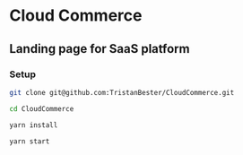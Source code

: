 # Cloud Commerce

## Landing page for SaaS platform

### Setup

```bash
git clone git@github.com:TristanBester/CloudCommerce.git

cd CloudCommerce

yarn install

yarn start
```
